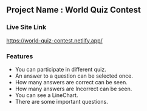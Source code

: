 ## Project Name : World Quiz Contest ##

### Live Site Link ###
https://world-quiz-contest.netlify.app/

### Features ###
* You can participate in different quiz.
* An answer to a question can be selected once.
* How many answers are correct can be seen.
* How many answers are Incorrect can be seen.
* You can see a LineChart.
* There are some important questions.

